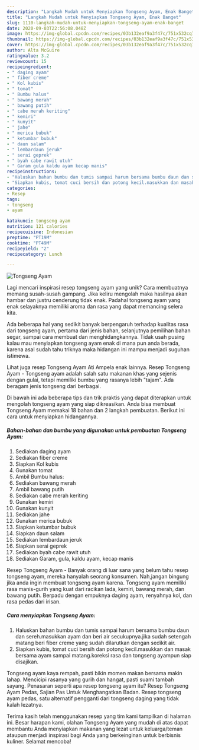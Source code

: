 ```yaml
---
description: "Langkah Mudah untuk Menyiapkan Tongseng Ayam, Enak Banget"
title: "Langkah Mudah untuk Menyiapkan Tongseng Ayam, Enak Banget"
slug: 1110-langkah-mudah-untuk-menyiapkan-tongseng-ayam-enak-banget
date: 2020-09-03T22:56:08.048Z
image: https://img-global.cpcdn.com/recipes/03b132eaf9a3f47c/751x532cq70/tongseng-ayam-foto-resep-utama.jpg
thumbnail: https://img-global.cpcdn.com/recipes/03b132eaf9a3f47c/751x532cq70/tongseng-ayam-foto-resep-utama.jpg
cover: https://img-global.cpcdn.com/recipes/03b132eaf9a3f47c/751x532cq70/tongseng-ayam-foto-resep-utama.jpg
author: Alta McGuire
ratingvalue: 3.2
reviewcount: 15
recipeingredient:
- " daging ayam"
- " fiber creme"
- " Kol kubis"
- " tomat"
- " Bumbu halus"
- " bawang merah"
- " bawang putih"
- " cabe merah keriting"
- " kemiri"
- " kunyit"
- " jahe"
- " merica bubuk"
- " ketumbar bubuk"
- " daun salam"
- " lembardaun jeruk"
- " serai geprek"
- " byah cabe rawit utuh"
- " Garam gula kaldu ayam kecap manis"
recipeinstructions:
- "Haluskan bahan bumbu dan tumis sampai harum bersama bumbu daun dan sereh.masukkan ayam dan beri air secukupnya.jika sudah setengah matang beri fiber creme yang sudah dilarutkan dengan sedikit air."
- "Siapkan kubis, tomat cuci bersih dan potong kecil.masukkan dan masak bersama ayam sampai matang.koreksi rasa dan tongseng ayampun siap disajikan."
categories:
- Resep
tags:
- tongseng
- ayam

katakunci: tongseng ayam 
nutrition: 121 calories
recipecuisine: Indonesian
preptime: "PT19M"
cooktime: "PT49M"
recipeyield: "2"
recipecategory: Lunch

---
```



![Tongseng Ayam](https://img-global.cpcdn.com/recipes/03b132eaf9a3f47c/751x532cq70/tongseng-ayam-foto-resep-utama.jpg)

Lagi mencari inspirasi resep tongseng ayam yang unik? Cara membuatnya memang susah-susah gampang. Jika keliru mengolah maka hasilnya akan hambar dan justru cenderung tidak enak. Padahal tongseng ayam yang enak selayaknya memiliki aroma dan rasa yang dapat memancing selera kita.

Ada beberapa hal yang sedikit banyak berpengaruh terhadap kualitas rasa dari tongseng ayam, pertama dari jenis bahan, selanjutnya pemilihan bahan segar, sampai cara membuat dan menghidangkannya. Tidak usah pusing kalau mau menyiapkan tongseng ayam enak di mana pun anda berada, karena asal sudah tahu triknya maka hidangan ini mampu menjadi suguhan istimewa.

Lihat juga resep Tongseng Ayam Ati Ampela enak lainnya. Resep Tongseng Ayam - Tongseng ayam adalah salah satu makanan khas yang sejenis dengan gulai, tetapi memiliki bumbu yang rasanya lebih &#34;tajam&#34;. Ada beragam jenis tongseng dari berbagai.


Di bawah ini ada beberapa tips dan trik praktis yang dapat diterapkan untuk mengolah tongseng ayam yang siap dikreasikan. Anda bisa membuat Tongseng Ayam memakai 18 bahan dan 2 langkah pembuatan. Berikut ini cara untuk menyiapkan hidangannya.

<!--inarticleads1-->

##### Bahan-bahan dan bumbu yang digunakan untuk pembuatan Tongseng Ayam:

1. Sediakan  daging ayam
1. Sediakan  fiber creme
1. Siapkan  Kol kubis
1. Gunakan  tomat
1. Ambil  Bumbu halus:
1. Sediakan  bawang merah
1. Ambil  bawang putih
1. Sediakan  cabe merah keriting
1. Gunakan  kemiri
1. Gunakan  kunyit
1. Sediakan  jahe
1. Gunakan  merica bubuk
1. Siapkan  ketumbar bubuk
1. Siapkan  daun salam
1. Sediakan  lembardaun jeruk
1. Siapkan  serai geprek
1. Sediakan  byah cabe rawit utuh
1. Sediakan  Garam, gula, kaldu ayam, kecap manis


Resep Tongseng Ayam - Banyak orang di luar sana yang belum tahu resep tongseng ayam, mereka hanyalah seorang konsumen. Nah,jangan bingung jika anda ingin membuat tongseng ayam karena. Tongseng ayam memiliki rasa manis-gurih yang kuat dari racikan lada, kemiri, bawang merah, dan bawang putih. Berpadu dengan empuknya daging ayam, renyahnya kol, dan rasa pedas dari irisan. 

<!--inarticleads2-->

##### Cara menyiapkan Tongseng Ayam:

1. Haluskan bahan bumbu dan tumis sampai harum bersama bumbu daun dan sereh.masukkan ayam dan beri air secukupnya.jika sudah setengah matang beri fiber creme yang sudah dilarutkan dengan sedikit air.
1. Siapkan kubis, tomat cuci bersih dan potong kecil.masukkan dan masak bersama ayam sampai matang.koreksi rasa dan tongseng ayampun siap disajikan.


Tongseng ayam kaya rempah, pasti bikin momen makan bersama makin lahap. Mencicipi rasanya yang gurih dan hangat, pasti suami tambah sayang. Penasaran seperti apa resep tongseng ayam itu? Resep Tongseng Ayam Pedas, Sajian Pas Untuk Menghangatkan Badan. Resep tongseng ayam pedas, satu alternatif pengganti dari tongseng daging yang tidak kalah lezatnya. 

Terima kasih telah menggunakan resep yang tim kami tampilkan di halaman ini. Besar harapan kami, olahan Tongseng Ayam yang mudah di atas dapat membantu Anda menyiapkan makanan yang lezat untuk keluarga/teman ataupun menjadi inspirasi bagi Anda yang berkeinginan untuk berbisnis kuliner. Selamat mencoba!
